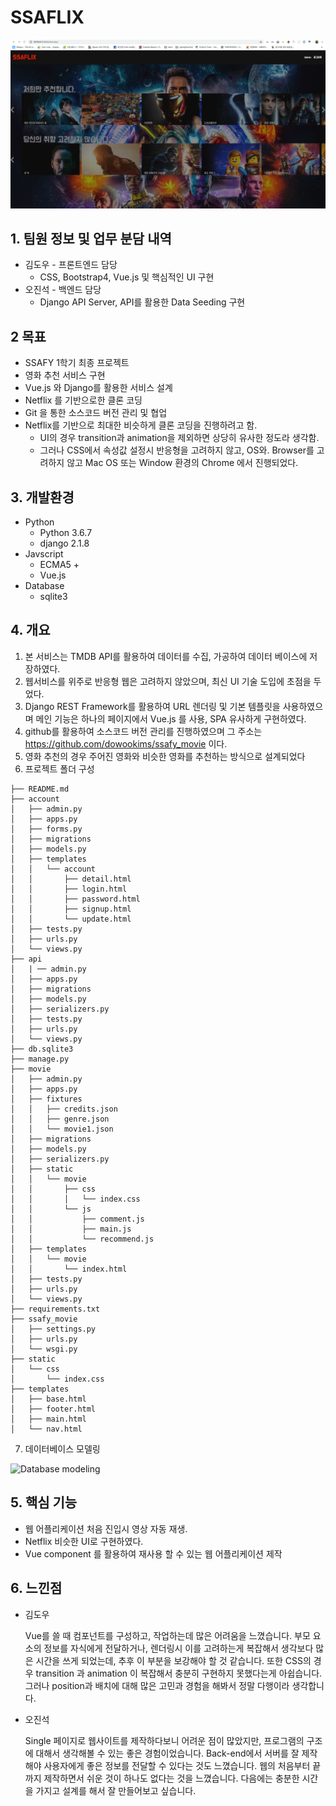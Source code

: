 #  SSAFLIX

![Main](./image.png)

## 1. 팀원 정보 및 업무 분담 내역

* 김도우 - 프론트엔드 담당
  * CSS, Bootstrap4, Vue.js 및 핵심적인 UI 구현
* 오진석 - 백엔드 담당
  * Django API Server, API를 활용한 Data Seeding 구현



## 2 목표

* SSAFY 1학기 최종 프로젝트
* 영화 추천 서비스 구현
* Vue.js 와 Django를 활용한 서비스 설계
* Netflix 를 기반으로한 클론 코딩
* Git 을 통한 소스코드 버전 관리 및 협업
* Netflix를 기반으로 최대한 비슷하게 클론 코딩을 진행하려고 함.
  * UI의 경우 transition과 animation을 제외하면 상당히 유사한 정도라 생각함.
  * 그러나 CSS에서 속성값 설정시 반응형을 고려하지 않고, OS와. Browser를 고려하지 않고 Mac OS 또는 Window 환경의 Chrome 에서 진행되었다.



## 3. 개발환경

* Python
  * Python 3.6.7
  * django 2.1.8
* Javscript
  * ECMA5 +
  * Vue.js
* Database
  * sqlite3

## 4. 개요

1. 본 서비스는 TMDB API를 활용하여 데이터를 수집, 가공하여 데이터 베이스에 저장하였다.
2. 웹서비스를 위주로 반응형 웹은 고려하지 않았으며, 최신 UI 기술 도입에 초점을 두었다.
3. Django REST Framework를 활용하여 URL 렌더링 및 기본 템플릿을 사용하였으며 메인 기능은 하나의 페이지에서 Vue.js 를 사용, SPA 유사하게 구현하였다.
4. github를 활용하여 소스코드 버전 관리를 진행하였으며 그 주소는 <https://github.com/dowookims/ssafy_movie> 이다.
5. 영화 추천의 경우 주어진 영화와 비슷한 영화를 추천하는 방식으로 설계되었다
6. 프로젝트 폴더 구성

```
├── README.md
├── account
│   ├── admin.py
│   ├── apps.py
│   ├── forms.py
│   ├── migrations
│   ├── models.py
│   ├── templates
│   │   └── account
│   │       ├── detail.html
│   │       ├── login.html
│   │       ├── password.html
│   │       ├── signup.html
│   │       └── update.html
│   ├── tests.py
│   ├── urls.py
│   └── views.py
├── api
│   | ── admin.py
│   ├── apps.py
│   ├── migrations
│   ├── models.py
│   ├── serializers.py
│   ├── tests.py
│   ├── urls.py
│   └── views.py
├── db.sqlite3
├── manage.py
├── movie
│   ├── admin.py
│   ├── apps.py
│   ├── fixtures
│   │   ├── credits.json
│   │   ├── genre.json
│   │   └── movie1.json
│   ├── migrations
│   ├── models.py
│   ├── serializers.py
│   ├── static
│   │   └── movie
│   │       ├── css
│   │       │   └── index.css
│   │       └── js
│   │           ├── comment.js
│   │           ├── main.js
│   │           └── recommend.js
│   ├── templates
│   │   └── movie
│   │       └── index.html
│   ├── tests.py
│   ├── urls.py
│   └── views.py
├── requirements.txt
├── ssafy_movie
│   ├── settings.py
│   ├── urls.py
│   └── wsgi.py
├── static
│   └── css
│       └── index.css
├── templates
│   ├── base.html
│   ├── footer.html
│   ├── main.html
│   └── nav.html

```

7. 데이터베이스 모델링

![Database modeling](/Users/douglas/Documents/ssafy_movie/MovieRecommend_20190517_04_08.png)

## 5. 핵심 기능

* 웹 어플리케이션 처음 진입시 영상 자동 재생.
* Netflix 비슷한 UI로 구현하였다.
* Vue component 를 활용하여 재사용 할 수 있는 웹 어플리케이션 제작

## 6. 느낀점

* 김도우

  Vue를 쓸 때 컴포넌트를 구성하고, 작업하는데 많은 어려움을 느꼈습니다. 부모 요소의 정보를 자식에게 전달하거나, 렌더링시 이를 고려하는게 복잡해서 생각보다 많은 시간을 쓰게 되었는데, 추후 이 부분을 보강해야 할 것 같습니다. 또한 CSS의 경우 transition 과 animation 이 복잡해서 충분히 구현하지 못했다는게 아쉽습니다. 그러나 position과 배치에 대해 많은 고민과 경험을 해봐서 정말 다행이라 생각합니다.

* 오진석

  Single 페이지로 웹사이트를 제작하다보니 어려운 점이 많았지만, 프로그램의 구조에 대해서 생각해볼 수 있는 좋은 경험이었습니다. Back-end에서 서버를 잘 제작해야 사용자에게 좋은 정보를 전달할 수 있다는 것도 느꼈습니다. 웹의 처음부터 끝까지 제작하면서 쉬운 것이 하나도 없다는 것을 느꼈습니다. 다음에는 충분한 시간을 가지고 설계를 해서 잘 만들어보고 싶습니다.